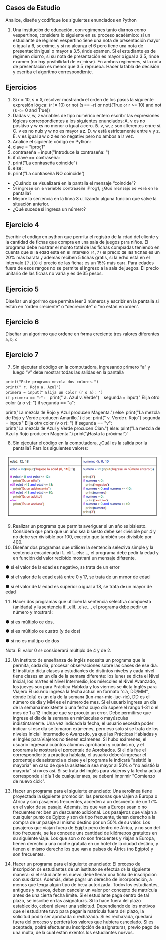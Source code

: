 ## Casos de Estudio
Analice, diseñe y codifique los siguientes enunciados en Python
1. Una institución de educación, con regímenes tanto diurnos como vespertinos, considera lo siguiente en su
proceso académico: si un estudiante de régimen vespertino tiene una nota de presentación mayor o igual a 6,
se exime, y si no alcanza el 6 pero tiene una nota de presentación igual o mayor a 3.5, rinde examen. Si el
estudiante es de régimen diurno, si su nota de presentación es mayor o igual a 3.5, rinde examen (no hay
posibilidad de eximirse). En ambos regímenes, si la nota de presentación es menor que 3.5, reprueba. Hacer la
tabla de decisión y escriba el algoritmo correspondiente.
## Ejercicios
1. Si r = 10, s = 0, resolver mostrando el orden de los pasos la siguiente expresión lógica:
(r != 10) or not (s == -r) or not((True or r >= 10) and not (s <= 0 and True))
2. Dadas v, w, z variables de tipo numérico entero escribir las expresiones lógicas correspondientes a los
siguientes enunciados:
A. v es no positivo y w es no menor o igual a cero.
B.  v, w, z son diferentes entre sí.
C. v es no nulo y w no es mayor a z.
D. w está estrictamente entre v y z.
E. v es igual a w o z es no negativo pero no ambos a la vez.
3. Analice el siguiente código en Python:
1. clave = "iprog1"
2. contraseña = input("Introduce la contraseña: ")
3. if clave == contraseña:
4. print("La contraseña coincide")
5. else:
6. print("La contraseña NO coincide")

- ¿Cuándo se visualizará en la pantalla el mensaje “coincide”?
- Si ingresa en la variable contraseña iProg1, ¿Qué mensaje se verá en la pantalla?
- Mejore la sentencia en la línea 3 utilizando alguna función que salve la situación anterior.
- ¿Qué sucede si ingresa un número?

## Ejercicio 4

Escribir el código en python que permita el registro de la edad del cliente y la cantidad de fichas que compra en una sala de juegos para niños. El programa debe mostrar el monto total de las fichas compradas teniendo en cuenta que si la edad está en el intervalo `[4,7)` el precio de las fichas es un 20% más barata y además reciben 5 fichas gratis, si la edad está en el intervalo `[7,10)` el precio de las fichas es un 15% más cara. Para edades fuera de esos rangos no se permite el ingreso a la sala de juegos. El precio unitario de las fichas no varía y es de 35 pesos.

## Ejercicio 5

Diseñar un algoritmo que permita leer 3 números y escribir en la pantalla si están en “orden creciente” o “decreciente” o “no están en orden”.

## Ejercicio 6

Diseñar un algoritmo que ordene en forma creciente tres valores diferentes `a`, `b`, `c`

## Ejercicio 7

7. Sin ejecutar el código en la computadora, ingresando primero “a” y luego “v” debe mostrar todas las salidas en la pantalla.

`print("Este programa mezcla dos colores.")`<br>
`print(" r. Rojo a. Azul")`<br>
`primera = input(" Elija un color (r o a): ")`<br>
`if primera == "r": 
`print(" a. Azul v. Verde")` 
`segunda = input(" Elija otro color (a o v): ")
if segunda == "a": 

print("La mezcla de Rojo y Azul producen Magenta.")
else:
print("La mezcla de Rojo y Verde producen Amarillo.")
else:
print(" v. Verde r. Rojo")
segunda = input(" Elija otro color (v o r): ")
if segunda == "v":<br>
print("La mezcla de Azul y Verde producen Cian.")
else:
print("La mezcla de Azul y Rojo producen Magenta.")
print("¡Hasta la próxima!")`

8. Sin ejecutar el código en la computadora, ¿Cuál es la salida por la pantalla? Para los siguientes valores:

![img1](./img/img1.png)

9. Realizar un programa que permita averiguar si un año es bisiesto. Considera que para que un año sea bisiesto
debe ser divisible por 4 y no debe ser divisible por 100, excepto que también sea divisible por 400.
10. Diseñar dos programas que utilicen la sentencia selectiva simple y la sentencia encadenada if…elif…else…, el
programa debe pedir la edad y en función del valor recibido mostrará un mensaje diferente.

● si el valor de la edad es negativo, se trata de un error

● si el valor de la edad está entre 0 y 17, se trata de un menor de edad

● si el valor de la edad es superior o igual a 18, se trata de un mayor de edad

11. Hacer dos programas que utilicen la sentencia selectiva compuesta (anidada) y la sentencia if…elif…else…, el
programa debe pedir un número y mostrará:

● si es múltiplo de dos,

● si es múltiplo de cuatro (y de dos)

● si no es múltiplo de dos

Nota: El valor 0 se considerará múltiplo de 4 y de 2.

12. Un instituto de enseñanza de inglés necesita un programa que le permita, cada día, procesar observaciones
sobre las clases de ese día. El instituto dicta clases a estudiantes de distintos niveles y cada nivel tiene clases
en un día de la semana diferente: los lunes se dicta el Nivel Inicial, los martes el Nivel Intermedio, los
miércoles el Nivel Avanzado, los jueves son para Práctica Hablada y los viernes se dicta Inglés para Viajero El usuario ingresa la fecha actual en formato “día, DD/MM", donde [día] es un día de la semana
(lun-mar-mie-jue-vie), DD es el número de día y MM es el número de mes. Si el usuario ingresa un día de la
semana inexistente o una fecha cuyo día supere el rango 1-31 o el mes de 1 a 12, indique que se produjo un
error. Debe permitirse que ingrese el día de la semana en minúsculas o mayúsculas indistintamente.
Una vez indicada la fecha, el usuario necesita poder indicar si ese día se tomaron exámenes, pero eso sólo si se
trata de los niveles Inicial, Intermedio o Avanzado, ya que las Prácticas Habladas y el Inglés para Viajeros no
tienen exámenes. Si hubo exámenes, el usuario ingresará cuántos alumnos aprobaron y cuántos no, y el
programa le mostrará el porcentaje de Aprobados.
Si el día fue el correspondiente a práctica hablada, el usuario deberá ingresar el porcentaje de asistencia a
clase y el programa le indicará "asistió la mayoría" en caso de que la asistencia sea mayor al 50% o "no asistió la
mayoría" si no es así.
Si se trata del inglés para viajeros y la fecha actual corresponde al día 1 de cualquier mes, se deberá imprimir
"Comienzo de nuevo ciclo".

13. Hacer un programa para el siguiente enunciado: Una aerolínea tiene proyectada la siguiente promoción: las
personas que viajen a Europa o África y son pasajeros frecuentes, acceden a un descuento de un 17% en el
valor de su pasaje. Además, los que van a Europa sean o no frecuentes reciben un descuento adicional. Los
pasajeros que viajan a cualquier punto de Egipto y son de tipo frecuente, tienen derecho a la compra de un
pasaje al mismo destino por un 50% de su valor. Los pasajeros que viajan fuera de Egipto pero dentro de África,
y no son del tipo frecuente, se les concede una cantidad de kilómetros gratuitos en su siguiente viaje. Los que
son o no son frecuentes y viajan a Europa, tienen derecho a una noche gratuita en un hotel de la ciudad
destino, y tienen el mismo derecho los que van a países de África (no Egipto) y son frecuentes.

14. Hacer un programa para el siguiente enunciado: El proceso de inscripción de estudiantes de un instituto se
efectúa de la siguiente manera: si el estudiante es nuevo, debe llenar una ficha de inscripción con sus datos.
Además, debe pagar un derecho de incorporación, a menos que tenga algún tipo de beca autorizada. Todos los
estudiantes, antiguos y nuevos, deben cancelar un valor por concepto de matrícula antes de una cierta fecha
límite. Si el estudiante paga dentro de tal plazo, se inscribe en las asignaturas. Si lo hace fuera del plazo
establecido, deberá elevar una solicitud. Dependiendo de los motivos que el estudiante tuvo para pagar la
matrícula fuera del plazo, la solicitud podrá ser aprobada o rechazada. Si es rechazada, quedará fuera del
proceso y perderá los valores que hubiera cancelado. Si es aceptada, podrá efectuar su inscripción de
asignaturas, previo pago de una multa, de la cual están exentos los estudiantes nuevos.


